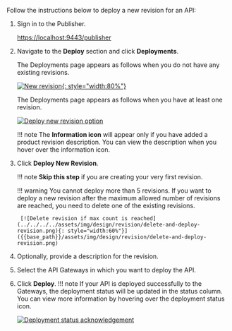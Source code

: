 
Follow the instructions below to deploy a new revision for an API:

1. Sign in to the Publisher.
   
      [https://localhost:9443/publisher](https://localhost:9443/publisher)

2. Navigate to the **Deploy** section and click **Deployments**.
    
      The Deployments page appears as follows when you do not have any existing revisions.

      [![New revision](../../../../assets/img/design/revision/deploy-first-revision.png){: style="width:80%"}]({{base_path}}/assets/img/design/revision/deploy-first-revision.png)

      The Deployments page appears as follows when you have at least one revision.

      [![Deploy new revision option](/en/latest/assets/img/design/revision/deploy-new-revision.png)](/en/latest/assets/img/design/revision/deploy-new-revision.png)

    !!! note
        The **Information icon** will appear only if you have added a product revision description. You can view the description when you hover over the information icon.

3. Click **Deploy New Revision**.

    !!! note
        **Skip this step** if you are creating your very first revision.
    
    !!! warning
        You cannot deploy more than 5 revisions. If you want to deploy a new revision after the maximum allowed number of revisions are reached, you need to delete one of the existing revisions.

        [![Delete revision if max count is reached](../../../../assets/img/design/revision/delete-and-deploy-revision.png){: style="width:60%"}]({{base_path}}/assets/img/design/revision/delete-and-deploy-revision.png)

4.  Optionally, provide a description for the revision.
5.  Select the API Gateways in which you want to deploy the API.
6.  Click **Deploy**.
!!! note
    If your API is deployed successfully to the Gateways, the deployment status will be updated in the status column. You can view more information by hovering over the deployment status icon.

    [![Deployment status acknowledgement](../../../../assets/img/design/revision/revision-deployment-acknowledgement.png)]({{base_path}}/assets/img/design/revision/revision-deployment-acknowledgement.png)

